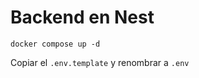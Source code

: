 # Backend en Nest


```
docker compose up -d
```

Copiar el ```.env.template``` y renombrar a ```.env```
